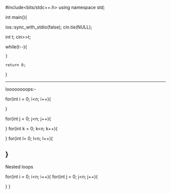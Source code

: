 #include<bits/stdc++.h>
using namespace std;

int main(){

ios::sync_with_stdio(false);
cin.tie(NULL);
   
int t;
cin>>t;

  while(t--){

     
    }

    return 0;
}



-------------------------------------------------------------------------------------------------------------------

loooooooops:-



for(int i = 0; i<n; i++){

}

for(int j = 0; j<n; j++){

}
for(int k = 0; k<n; k++){

}
for(int l= 0; l<n; l++){

}
------------------------------------------------------------------------------------------------------------------

Nested loops



for(int i = 0; i<n; i++){
  for(int j = 0; j<n; j++){

  }
}



